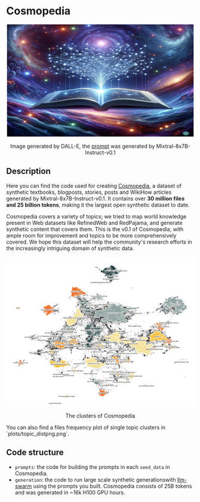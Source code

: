 # Cosmopedia

<div align="center">
    <img src="./plots/cover.png" alt="Description of Image" width="500" height="300">
    <p>Image generated by DALL-E, the <a href="https://huggingface.co/datasets/HuggingFaceTB/miscellaneous/blob/main/cosmopedia_dalle_prompt_by_mixtral.txt">prompt</a> was generated by Mixtral-8x7B-Instruct-v0.1</p>
</div>

## Description
Here you can find the code used for creating [Cosmopedia](https://huggingface.co/datasets/HuggingFaceTB/cosmopedia), a dataset of synthetic textbooks, blogposts, stories, posts and WikiHow articles generated by Mixtral-8x7B-Instruct-v0.1. It contains over **30 million files and 25 billion tokens**, making it the largest open synthetic dataset to date.

Cosmopedia covers a variety of topics; we tried to map world knowledge present in Web datasets like RefinedWeb and RedPajama, and generate synthetic content that covers them. This is the v0.1 of Cosmopedia, with ample room for improvement and topics to be more comprehensively covered. We hope this dataset will help the community's research efforts in the increasingly intriguing domain of synthetic data.

<div align="center">
    <img src="./plots/clusters_map.png" alt="clusters" width="700" height="400">
    <p>The clusters of Cosmopedia</p>
</div>
You can also find a files frequency plot of single topic clusters in `plots/topic_distpng.png`.

## Code structure
- `prompts`: the code for building the prompts in each `seed_data` in Cosmopedia.
- `generation`: the code to run large scale synthetic generationswith [llm-swarm](https://github.com/huggingface/llm-swarm) using the prompts you built. Cosmopedia consists of 25B tokens and was generated in ~16k H100 GPU hours.

  
